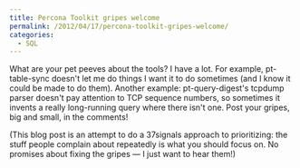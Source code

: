 ```yaml
---
title: Percona Toolkit gripes welcome
permalink: /2012/04/17/percona-toolkit-gripes-welcome/
categories:
  - SQL
---
```

What are your pet peeves about the tools? I have a lot. For example, pt-table-sync doesn't let me do things I want it to do sometimes (and I know it could be made to do them). Another example: pt-query-digest's tcpdump parser doesn't pay attention to TCP sequence numbers, so sometimes it invents a really long-running query where there isn't one. Post your gripes, big and small, in the comments!

(This blog post is an attempt to do a 37signals approach to prioritizing: the stuff people complain about repeatedly is what you should focus on. No promises about fixing the gripes &#8212; I just want to hear them!)
